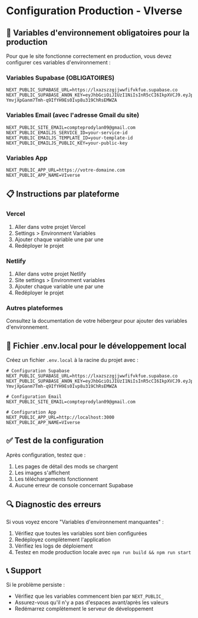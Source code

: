 # Configuration Production - VIverse

## 🚨 Variables d'environnement obligatoires pour la production

Pour que le site fonctionne correctement en production, vous devez configurer ces variables d'environnement :

### Variables Supabase (OBLIGATOIRES)

```env
NEXT_PUBLIC_SUPABASE_URL=https://lxazszzgjjwwfifvkfue.supabase.co
NEXT_PUBLIC_SUPABASE_ANON_KEY=eyJhbGciOiJIUzI1NiIsInR5cCI6IkpXVCJ9.eyJpc3MiOiJzdXBhYmFzZSIsInJlZiI6Imx4YXpzenpnamp3d2ZpZnZrZnVlIiwicm9sZSI6ImFub24iLCJpYXQiOjE3NTMxMzA5NDksImV4cCI6MjA2ODcwNjk0OX0.-YmvjXpGanm7Tmh-q9IfYH9Es0Ivp8u319ChRsEMWZA
```

### Variables Email (avec l'adresse Gmail du site)

```env
NEXT_PUBLIC_SITE_EMAIL=compteprodylan09@gmail.com
NEXT_PUBLIC_EMAILJS_SERVICE_ID=your-service-id
NEXT_PUBLIC_EMAILJS_TEMPLATE_ID=your-template-id
NEXT_PUBLIC_EMAILJS_PUBLIC_KEY=your-public-key
```

### Variables App

```env
NEXT_PUBLIC_APP_URL=https://votre-domaine.com
NEXT_PUBLIC_APP_NAME=VIverse
```

## 📋 Instructions par plateforme

### Vercel

1. Aller dans votre projet Vercel
2. Settings > Environment Variables
3. Ajouter chaque variable une par une
4. Redéployer le projet

### Netlify

1. Aller dans votre projet Netlify
2. Site settings > Environment variables
3. Ajouter chaque variable une par une
4. Redéployer le projet

### Autres plateformes

Consultez la documentation de votre hébergeur pour ajouter des variables d'environnement.

## 🔧 Fichier .env.local pour le développement local

Créez un fichier `.env.local` à la racine du projet avec :

```env
# Configuration Supabase
NEXT_PUBLIC_SUPABASE_URL=https://lxazszzgjjwwfifvkfue.supabase.co
NEXT_PUBLIC_SUPABASE_ANON_KEY=eyJhbGciOiJIUzI1NiIsInR5cCI6IkpXVCJ9.eyJpc3MiOiJzdXBhYmFzZSIsInJlZiI6Imx4YXpzenpnamp3d2ZpZnZrZnVlIiwicm9sZSI6ImFub24iLCJpYXQiOjE3NTMxMzA5NDksImV4cCI6MjA2ODcwNjk0OX0.-YmvjXpGanm7Tmh-q9IfYH9Es0Ivp8u319ChRsEMWZA

# Configuration Email
NEXT_PUBLIC_SITE_EMAIL=compteprodylan09@gmail.com

# Configuration App
NEXT_PUBLIC_APP_URL=http://localhost:3000
NEXT_PUBLIC_APP_NAME=VIverse
```

## ✅ Test de la configuration

Après configuration, testez que :

1. Les pages de détail des mods se chargent
2. Les images s'affichent
3. Les téléchargements fonctionnent
4. Aucune erreur de console concernant Supabase

## 🔍 Diagnostic des erreurs

Si vous voyez encore "Variables d'environnement manquantes" :

1. Vérifiez que toutes les variables sont bien configurées
2. Redéployez complètement l'application
3. Vérifiez les logs de déploiement
4. Testez en mode production locale avec `npm run build && npm run start`

## 📞 Support

Si le problème persiste :

- Vérifiez que les variables commencent bien par `NEXT_PUBLIC_`
- Assurez-vous qu'il n'y a pas d'espaces avant/après les valeurs
- Redémarrez complètement le serveur de développement
